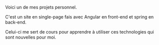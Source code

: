 Voici un de mes projets personnel. 

C'est un site en single-page fais avec Angular en front-end et spring en back-end. 

Celui-ci me sert de cours pour apprendre à utiliser ces technologies qui sont nouvelles pour moi. 
